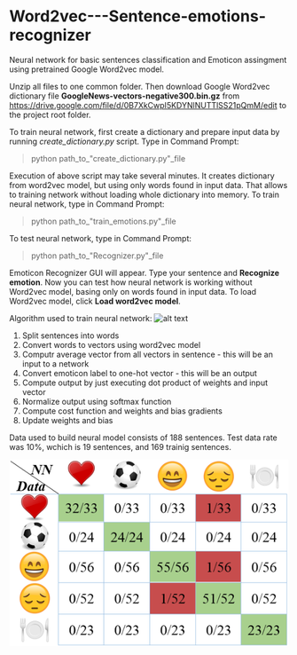 # Word2vec---Sentence-emotions-recognizer

Neural network for basic sentences classification and Emoticon assingment using pretrained Google Word2vec model.

Unzip all files to one common folder. Then download Google Word2vec dictionary file <b>GoogleNews-vectors-negative300.bin.gz</b> from
https://drive.google.com/file/d/0B7XkCwpI5KDYNlNUTTlSS21pQmM/edit
to the project root folder.

To train neural network, first create a dictionary and prepare input data by running <i>create_dictionary.py</i> script. Type in Command Prompt:

> python path_to_"create_dictionary.py"_file

Execution of above script may take several minutes. It creates dictionary from word2vec model, but using only words found in input data. That allows to training network without loading whole dictionary into memory. To train neural network, type in Command Prompt:

> python path_to_"train_emotions.py"_file

To test neural network, type in Command Prompt:

> python path_to_"Recognizer.py"_file

Emoticon Recognizer GUI will appear. Type your sentence and <b>Recognize emotion</b>. Now you can test how neural network is working without Word2vec model, basing only on words found in input data. To load Word2vec model, click <b>Load word2vec model</b>.


Algorithm used to train neural network:
![alt text](https://datascience-enthusiast.com/figures/image_1.png)
1. Split sentences into words
2. Convert words to vectors using word2vec model
3. Computr average vector from all vectors in sentence - this will be an input to a network
4. Convert emoticon label to one-hot vector - this will be an output
5. Compute output by just executing dot product of weights and input vector
6. Normalize output using softmax function
7. Compute cost function and weights and bias gradients
8. Update weights and bias

Data used to build neural model consists of 188 sentences. Test data rate was 10%, wchich is 19 sentences, and 169 trainig sentences. 

![Alt text](/images/table.PNG?raw=true "Optional Title")
